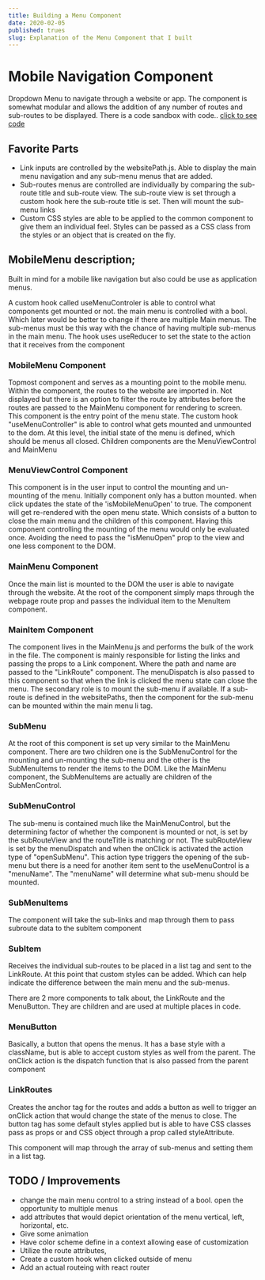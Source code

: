 ```yaml
---
title: Building a Menu Component
date: 2020-02-05
published: trues
slug: Explanation of the Menu Component that I built
---
```

# Mobile Navigation Component

Dropdown Menu to navigate through a website or app. The component is somewhat modular and allows the addition of any number of routes and sub-routes to be displayed. There is a code sandbox with code.. [click to see code](<[https://codesandbox.io/s/mobile-nav-qln8p](https://codesandbox.io/s/mobile-nav-qln8p)>)

## Favorite Parts

- Link inputs are controlled by the websitePath.js. Able to display the main menu navigation and any sub-menu menus that are added.
- Sub-routes menus are controlled are individually by comparing the sub-route title and sub-route view. The sub-route view is set through a custom hook here the sub-route title is set. Then will mount the sub-menu links
- Custom CSS styles are able to be applied to the common component to give them an individual feel. Styles can be passed as a CSS class from the styles or an object that is created on the fly.

## MobileMenu description;

Built in mind for a mobile like navigation but also could be use as application menus.

A custom hook called useMenuControler is able to control what components get mounted or not. the main menu is controlled with a bool. Which later would be better to change if there are multiple Main menus. The sub-menus must be this way with the chance of having multiple sub-menus in the main menu. The hook uses useReducer to set the state to the action that it receives from the component

### MobileMenu Component

Topmost component and serves as a mounting point to the mobile menu. Within the component, the routes to the website are imported in. Not displayed but there is an option to filter the route by attributes before the routes are passed to the MainMenu component for rendering to screen. This component is the entry point of the menu state. The custom hook "useMenuController" is able to control what gets mounted and unmounted to the dom. At this level, the initial state of the menu is defined, which should be menus all closed. Children components are the MenuViewControl and MainMenu

### MenuViewControl Component

This component is in the user input to control the mounting and un-mounting of the menu. Initially component only has a button mounted. when click updates the state of the 'isMobileMenuOpen' to true. The component will get re-rendered with the open menu state. Which consists of a button to close the main menu and the children of this component. Having this component controlling the mounting of the menu would only be evaluated once. Avoiding the need to pass the "isMenuOpen" prop to the view and one less component to the DOM.

### MainMenu Component

Once the main list is mounted to the DOM the user is able to navigate through the website. At the root of the component simply maps through the webpage route prop and passes the individual item to the MenuItem component.

### MainItem Component

The component lives in the MainMenu.js and performs the bulk of the work in the file. The component is mainly responsible for listing the links and passing the props to a Link component. Where the path and name are passed to the "LinkRoute" component. The menuDispatch is also passed to this component so that when the link is clicked the menu state can close the menu. The secondary role is to mount the sub-menu if available. If a sub-route is defined in the websitePaths, then the component for the sub-menu can be mounted within the main menu li tag.

### SubMenu

At the root of this component is set up very similar to the MainMenu component. There are two children one is the SubMenuControl for the mounting and un-mounting the sub-menu and the other is the SubMenuItems to render the items to the DOM. Like the MainMenu component, the SubMenuItems are actually are children of the SubMenControl.

### SubMenuControl

The sub-menu is contained much like the MainMenuControl, but the determining factor of whether the component is mounted or not, is set by the subRouteView and the routeTitle is matching or not. The subRouteView is set by the menuDispatch and when the onClick is activated the action type of "openSubMenu". This action type triggers the opening of the sub-menu but there is a need for another item sent to the useMenuControl is a "menuName". The "menuName" will determine what sub-menu should be mounted.

### SubMenuItems

The component will take the sub-links and map through them to pass subroute data to the subItem component

### SubItem

Receives the individual sub-routes to be placed in a list tag and sent to the LinkRoute. At this point that custom styles can be added. Which can help indicate the difference between the main menu and the sub-menus.

There are 2 more components to talk about, the LinkRoute and the MenuButton. They are children and are used at multiple places in code.

### MenuButton

Basically, a button that opens the menus. It has a base style with a className, but is able to accept custom styles as well from the parent. The onClick action is the dispatch function that is also passed from the parent component

### LinkRoutes

Creates the anchor tag for the routes and adds a button as well to trigger an onClick action that would change the state of the menus to close. The button tag has some default styles applied but is able to have CSS classes pass as props or and CSS object through a prop called styleAttribute.

This component will map through the array of sub-menus and setting them in a list tag.

## TODO / Improvements

- change the main menu control to a string instead of a bool. open the opportunity to multiple menus
- add attributes that would depict orientation of the menu vertical, left, horizontal, etc.
- Give some animation
- Have color scheme define in a context allowing ease of customization
- Utilize the route attributes,
- Create a custom hook when clicked outside of menu
- Add an actual routeing with react router
